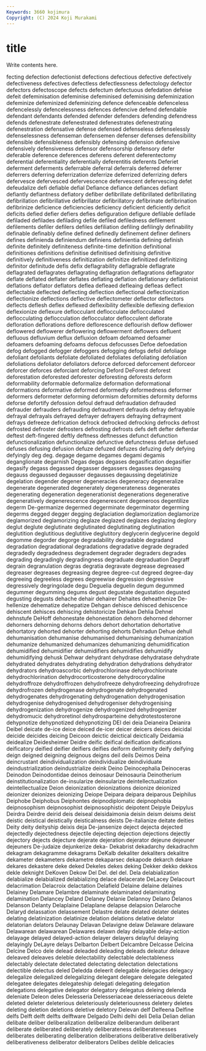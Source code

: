 ```yaml
---
Keywords: 3660 kojimura
Copyright: (C) 2024 Koji Murakami
---
```


# title

Write contents here.



fecting defection defectionist defections defectious defective defectively defectiveness defectives
defectless defectlessness defectology defector defectors defectoscope defects defectum defectuous defedation
defeise defeit defeminisation defeminise defeminised defeminising defeminization defeminize defeminized defeminizing
defence defenceable defenceless defencelessly defencelessness defences defencive defend defendable defendant
defendants defended defender defenders defending defendress defends defenestrate defenestrated defenestrates
defenestrating defenestration defensative defense defensed defenseless defenselessly defenselessness defenseman defensemen
defenser defenses defensibility defensible defensibleness defensibly defensing defension defensive defensively
defensiveness defensor defensorship defensory defer deferable deference deferences deferens deferent
deferentectomy deferential deferentiality deferentially deferentitis deferents Deferiet deferment deferments deferrable
deferral deferrals deferred deferrer deferrers deferring deferrization deferrize deferrized deferrizing
defers defervesce defervesced defervescence defervescent defervescing defet defeudalize defi defiable
defial Defiance defiance defiances defiant defiantly defiantness defiatory defiber defibrillate
defibrillated defibrillating defibrillation defibrillative defibrillator defibrillatory defibrinate defibrination defibrinize deficience
deficiencies deficiency deficient deficiently deficit deficits defied defier defiers defies
defiguration defigure defilable defilade defiladed defilades defilading defile defiled defiledness
defilement defilements defiler defilers defiles defiliation defiling defilingly definability definable
definably define defined definedly definement definer definers defines definienda definiendum
definiens definientia defining definish definite definitely definiteness definite-time definition definitional
definitiones definitions definitise definitised definitising definitive definitively definitiveness definitization definitize
definitized definitizing definitor definitude defis defix deflagrability deflagrable deflagrate deflagrated
deflagrates deflagrating deflagration deflagrations deflagrator deflate deflated deflater deflates deflating
deflation deflationary deflationist deflations deflator deflators deflea defleaed defleaing defleas
deflect deflectable deflected deflecting deflection deflectional deflectionization deflectionize deflections deflective
deflectometer deflector deflectors deflects deflesh deflex deflexed deflexibility deflexible deflexing
deflexion deflexionize deflexure deflocculant deflocculate deflocculated deflocculating deflocculation deflocculator deflocculent
deflorate defloration deflorations deflore deflorescence deflourish deflow deflower deflowered deflowerer
deflowering deflowerment deflowers defluent defluous defluvium deflux defluxion defoam defoamed
defoamer defoamers defoaming defoams defocus defocusses Defoe defoedation defog defogged
defogger defoggers defogging defogs defoil defoliage defoliant defoliants defoliate defoliated
defoliates defoliating defoliation defoliations defoliator defoliators deforce deforced deforcement deforceor
deforcer deforces deforciant deforcing Deford DeForest deforest deforestation deforested deforester
deforesting deforests deform deformability deformable deformalize deformation deformational deformations deformative
deformed deformedly deformedness deformer deformers deformeter deforming deformism deformities deformity
deforms deforse defortify defossion defoul defraud defraudation defrauded defrauder defrauders
defrauding defraudment defrauds defray defrayable defrayal defrayals defrayed defrayer defrayers
defraying defrayment defrays defreeze defrication defrock defrocked defrocking defrocks defrost
defrosted defroster defrosters defrosting defrosts defs deft defter defterdar deftest
deft-fingered deftly deftness deftnesses defunct defunction defunctionalization defunctionalize defunctive defunctness
defuse defused defuses defusing defusion defuze defuzed defuzes defuzing defy
defying defyingly deg deg. degage degame degames degami degamis deganglionate
degarnish Degas degas degases degasification degasifier degasify degass degassed degasser
degassers degasses degassing degauss degaussed degausser degausses degaussing degelatinize degelation
degender degener degeneracies degeneracy degeneralize degenerate degenerated degenerately degenerateness degenerates
degenerating degeneration degenerationist degenerations degenerative degeneratively degenerescence degenerescent degeneroos degentilize
degerm De-germanize degermed degerminate degerminator degerming degerms degged degger degging
deglaciation deglamorization deglamorize deglamorized deglamorizing deglaze deglazed deglazes deglazing deglory
deglut deglute deglutinate deglutinated deglutinating deglutination deglutition deglutitious deglutitive deglutitory
deglycerin deglycerine degold degomme degorder degorge degradability degradable degradand degradation
degradational degradations degradative degrade degraded degradedly degradedness degradement degrader degraders
degrades degrading degradingly degradingness degraduate degraduation Degraff degrain degranulation degras
degratia degravate degrease degreased degreaser degreases degreasing degree degree-cut degreed
degree-day degreeing degreeless degrees degreewise degression degressive degressively degringolade degu
Deguelia deguelin degum degummed degummer degumming degums degust degustate degustation
degusted degusting degusts dehache dehair dehairer Dehaites deheathenize De-hellenize dehematize
dehepatize Dehgan dehisce dehisced dehiscence dehiscent dehisces dehiscing dehistoricize Dehkan
Dehlia Dehnel dehnstufe DeHoff dehonestate dehonestation dehorn dehorned dehorner dehorners
dehorning dehorns dehors dehort dehortation dehortative dehortatory dehorted dehorter dehorting
dehorts Dehradun Dehue dehull dehumanisation dehumanise dehumanised dehumanising dehumanization dehumanize
dehumanized dehumanizes dehumanizing dehumidification dehumidified dehumidifier dehumidifiers dehumidifies dehumidify dehumidifying
dehusk Dehwar dehydrant dehydrase dehydratase dehydrate dehydrated dehydrates dehydrating dehydration
dehydrations dehydrator dehydrators dehydroascorbic dehydrochlorinase dehydrochlorinate dehydrochlorination dehydrocorticosterone dehydrocorydaline dehydroffroze
dehydroffrozen dehydrofreeze dehydrofreezing dehydrofroze dehydrofrozen dehydrogenase dehydrogenate dehydrogenated dehydrogenates dehydrogenating
dehydrogenation dehydrogenisation dehydrogenise dehydrogenised dehydrogeniser dehydrogenising dehydrogenization dehydrogenize dehydrogenized dehydrogenizer
dehydromucic dehydroretinol dehydrosparteine dehydrotestosterone dehypnotize dehypnotized dehypnotizing DEI dei deia
Deianeira Deianira Deibel deicate de-ice deice deiced de-icer deicer deicers
deices deicidal deicide deicides deicing Deicoon deictic deictical deictically Deidamia
deidealize Deidesheimer Deidre deific deifical deification deifications deificatory deified deifier
deifiers deifies deiform deiformity deify deifying deign deigned deigning deignous
deigns deil deils Deimos Deina deincrustant deindividualization deindividualize deindividuate deindustrialization
deindustrialize deink Deino Deinocephalia Deinoceras Deinodon Deinodontidae deinos deinosaur Deinosauria
Deinotherium deinstitutionalization de-insularize deinsularize deintellectualization deintellectualize Deion deionization deionizations deionize
deionized deionizer deionizes deionizing Deiope Deipara deipara deiparous Deiphilus Deiphobe
Deiphobus Deiphontes deipnodiplomatic deipnophobia deipnosophism deipnosophist deipnosophistic deipotent Deipyle Deipylus
Deirdra Deirdre deirid deis deiseal deisidaimonia deisin deism deisms deist
deistic deistical deistically deisticalness deists De-italianize deitate deities Deity deity
deityship deixis deja De-jansenize deject dejecta dejected dejectedly dejectedness dejectile
dejecting dejection dejections dejectly dejectory dejects dejecture dejerate dejeration dejerator
dejeune dejeuner dejeuners De-judaize dejunkerize deka- Dekabrist dekadarchy dekadrachm dekagram
dekagramme dekagrams DeKalb dekaliter dekaliters dekalitre dekameter dekameters dekametre dekaparsec
dekapode dekarch dekare dekares dekastere deke deked Dekeles dekes deking
Dekker dekko dekkos dekle deknight DeKoven Dekow Del Del. del
del. Dela delabialization delabialize delabialized delabializing delace delacerate DeLacey Delacourt
delacrimation Delacroix delactation Delafield Delaine delaine delaines Delainey Delamare Delambre
delaminate delaminated delaminating delamination Delancey Deland Delaney Delanie Delannoy Delano
Delanos Delanson Delanty Delaplaine Delaplane delapse delapsion Delaroche Delaryd delassation
delassement Delastre delate delated delater delates delating delatinization delatinize delation
delations delative delator delatorian delators Delaunay Delavan Delavigne delaw Delaware
delaware Delawarean delawarean Delawares delawn delay delayable delay-action delayage delayed
delayed-action delayer delayers delayful delaying delayingly DeLayre delays Delbarton Delbert
Delcambre Delcasse Delcina Delcine Delco dele delead deleaded deleading deleads
deleatur deleave deleaved deleaves deleble delectability delectable delectableness delectably delectate
delectated delectating delectation delectations delectible delectus deled Deledda deleerit delegable
delegacies delegacy delegalize delegalized delegalizing delegant delegare delegate delegated delegatee
delegates delegateship delegati delegating delegation delegations delegative delegator delegatory delegatus
deleing delenda deleniate Deleon deles Delesseria Delesseriaceae delesseriaceous delete deleted
deleter deleterious deleteriously deleteriousness deletery deletes deleting deletion deletions deletive
deletory Delevan delf Delfeena Delfine delfs Delft delft delfts delftware
Delgado Delhi delhi deli Delia Delian delian delibate deliber deliberalization
deliberalize deliberandum deliberant deliberate deliberated deliberately deliberateness deliberatenesses deliberates deliberating
deliberation deliberations deliberative deliberatively deliberativeness deliberator deliberators Delibes delible delicacies
